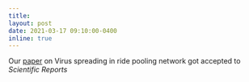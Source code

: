```yaml
---
title:
layout: post
date: 2021-03-17 09:10:00-0400
inline: true
---
```


Our [paper](https://arxiv.org/abs/2011.12770) on Virus spreading in ride pooling network got accepted to *Scientific Reports*
